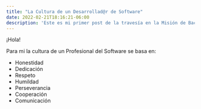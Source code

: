 ```yaml
---
title: "La Cultura de un Desarrollad@r de Software"
date: 2022-02-21T18:16:21-06:00
description: 'Este es mi primer post de la travesía en la Misión de Backend con Node JS de Launch X.'
---
```


¡Hola!

Para mi la cultura de un Profesional del Software se basa en:
- Honestidad
- Dedicación
- Respeto
- Humildad
- Perseverancia
- Cooperación
- Comunicación
